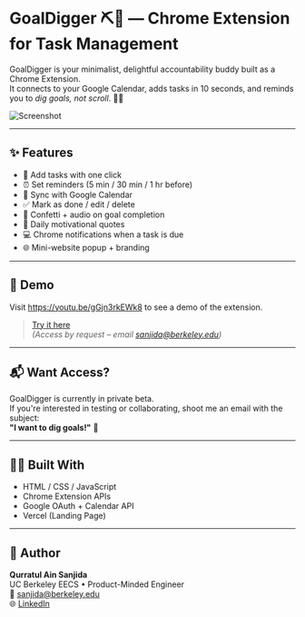 # GoalDigger ⛏️💜 — Chrome Extension for Task Management

GoalDigger is your minimalist, delightful accountability buddy built as a Chrome Extension.  
It connects to your Google Calendar, adds tasks in 10 seconds, and reminds you to *dig goals, not scroll*. 🧠✨

![Screenshot](demo/screenshot.png)

---

## ✨ Features

- 📝 Add tasks with one click
- ⏰ Set reminders (5 min / 30 min / 1 hr before)
- 🧠 Sync with Google Calendar
- ✅ Mark as done / edit / delete
- 🎉 Confetti + audio on goal completion
- 💬 Daily motivational quotes
- 💻 Chrome notifications when a task is due
- 🌐 Mini-website popup + branding

---

## 👀 Demo

Visit https://youtu.be/gGjn3rkEWk8 to see a demo of the extension.
> [Try it here](https://bit.ly/Goal-Digger-productivity)  
*(Access by request – email sanjida@berkeley.edu)*

---

## 📬 Want Access?

GoalDigger is currently in private beta.  
If you're interested in testing or collaborating, shoot me an email with the subject:  
**"I want to dig goals!"** 💌

---

## 🙋‍♀️ Built With

- HTML / CSS / JavaScript
- Chrome Extension APIs
- Google OAuth + Calendar API
- Vercel (Landing Page)

---

## 🧠 Author

**Qurratul Ain Sanjida**  
UC Berkeley EECS • Product-Minded Engineer  
📧 sanjida@berkeley.edu  
🌐 [LinkedIn](https://linkedin.com/in/qurratulainsanjida)
